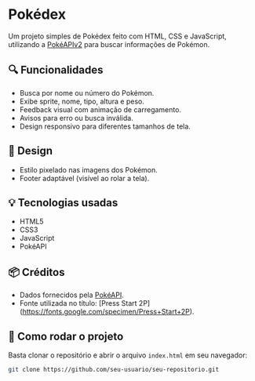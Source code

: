# Pokédex

Um projeto simples de Pokédex feito com HTML, CSS e JavaScript, utilizando a [PokéAPIv2](https://pokeapi.co/docs/v2) para buscar informações de Pokémon.

## 🔍 Funcionalidades

- Busca por nome ou número do Pokémon.
- Exibe sprite, nome, tipo, altura e peso.
- Feedback visual com animação de carregamento.
- Avisos para erro ou busca inválida.
- Design responsivo para diferentes tamanhos de tela.

## 🎨 Design

- Estilo pixelado nas imagens dos Pokémon.
- Footer adaptável (visível ao rolar a tela).

## 💡 Tecnologias usadas

- HTML5
- CSS3
- JavaScript
- PokéAPI

## 📦 Créditos

- Dados fornecidos pela [PokéAPI](https://pokeapi.co/docs/v2).
- Fonte utilizada no título: [Press Start 2P] (https://fonts.google.com/specimen/Press+Start+2P).

## 📁 Como rodar o projeto

Basta clonar o repositório e abrir o arquivo `index.html` em seu navegador:

```bash
git clone https://github.com/seu-usuario/seu-repositorio.git
```
